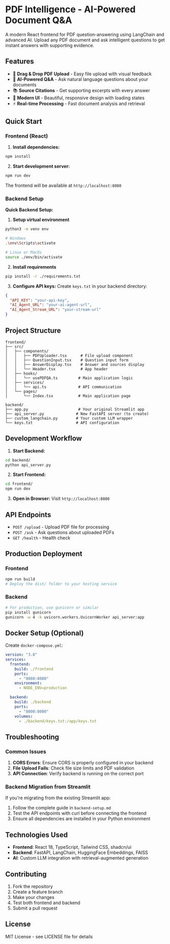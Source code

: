 # PDF Intelligence - AI-Powered Document Q&A

A modern React frontend for PDF question-answering using LangChain and advanced AI. Upload any PDF document and ask intelligent questions to get instant answers with supporting evidence.

## Features

- 🎯 **Drag & Drop PDF Upload** - Easy file upload with visual feedback
- 🤖 **AI-Powered Q&A** - Ask natural language questions about your documents
- 📚 **Source Citations** - Get supporting excerpts with every answer
- 🎨 **Modern UI** - Beautiful, responsive design with loading states
- ⚡ **Real-time Processing** - Fast document analysis and retrieval

## Quick Start

### Frontend (React)

1. **Install dependencies:**

```bash
npm install
```

2. **Start development server:**

```bash
npm run dev
```

The frontend will be available at `http://localhost:8080`

### Backend Setup

**Quick Backend Setup:**

1. **Setup virtual environment**

```bash
python3 -m venv env
```

```bash
# Windows
.\env\Scripts\activate

# Linux or MacOs
source ./env/bin/activate
```

2. **Install requirements**

```bash
pip install -r ./requirements.txt
```

3. **Configure API keys:**
   Create `keys.txt` in your backend directory:

```json
{
  "API_KEY": "your-api-key",
  "AI_Agent_URL": "your-ai-agent-url",
  "AI_Agent_Stream_URL": "your-stream-url"
}
```

## Project Structure

```
frontend/
├── src/
│   ├── components/
│   │   ├── PDFUploader.tsx      # File upload component
│   │   ├── QuestionInput.tsx    # Question input form
│   │   ├── AnswerDisplay.tsx    # Answer and sources display
│   │   └── Header.tsx           # App header
│   ├── hooks/
│   │   └── usePDFQA.ts         # Main application logic
│   ├── services/
│   │   └── api.ts              # API communication
│   └── pages/
│       └── Index.tsx           # Main application page

backend/
├── app.py                      # Your original Streamlit app
├── api_server.py              # New FastAPI server (to create)
├── custom_langchain.py        # Your custom LLM wrapper
└── keys.txt                   # API configuration
```

## Development Workflow

1. **Start Backend:**

```bash
cd backend/
python api_server.py
```

2. **Start Frontend:**

```bash
cd frontend/
npm run dev
```

3. **Open in Browser:**
   Visit `http://localhost:8080`

## API Endpoints

- `POST /upload` - Upload PDF file for processing
- `POST /ask` - Ask questions about uploaded PDFs
- `GET /health` - Health check

## Production Deployment

### Frontend

```bash
npm run build
# Deploy the dist/ folder to your hosting service
```

### Backend

```bash
# For production, use gunicorn or similar
pip install gunicorn
gunicorn -w 4 -k uvicorn.workers.UvicornWorker api_server:app
```

## Docker Setup (Optional)

Create `docker-compose.yml`:

```yaml
version: "3.8"
services:
  frontend:
    build: ./frontend
    ports:
      - "8080:8080"
    environment:
      - NODE_ENV=production

  backend:
    build: ./backend
    ports:
      - "8000:8000"
    volumes:
      - ./backend/keys.txt:/app/keys.txt
```

## Troubleshooting

### Common Issues

1. **CORS Errors**: Ensure CORS is properly configured in your backend
2. **File Upload Fails**: Check file size limits and PDF validation
3. **API Connection**: Verify backend is running on the correct port

### Backend Migration from Streamlit

If you're migrating from the existing Streamlit app:

1. Follow the complete guide in `backend-setup.md`
2. Test the API endpoints with curl before connecting the frontend
3. Ensure all dependencies are installed in your Python environment

## Technologies Used

- **Frontend**: React 18, TypeScript, Tailwind CSS, shadcn/ui
- **Backend**: FastAPI, LangChain, HuggingFace Embeddings, FAISS
- **AI**: Custom LLM integration with retrieval-augmented generation

## Contributing

1. Fork the repository
2. Create a feature branch
3. Make your changes
4. Test both frontend and backend
5. Submit a pull request

## License

MIT License - see LICENSE file for details

